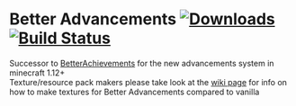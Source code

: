 # Better Advancements [![Downloads](http://cf.way2muchnoise.eu/short_272515_downloads.svg)](https://minecraft.curseforge.com/projects/272515) [![Build Status](https://travis-ci.com/way2muchnoise/BetterAdvancements.svg?branch=master)](https://travis-ci.org/way2muchnoise/BetterAdvancements)
Successor to [BetterAchievements](https://github.com/way2muchnoise/BetterAchievements) for the new advancements system in minecraft 1.12+  
Texture/resource pack makers please take look at the [wiki page](https://github.com/way2muchnoise/BetterAdvancements/wiki/Creating-texture-sheets-for-Better-Advancements) for info on how to make textures for Better Advancements compared to vanilla